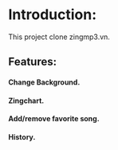 # Introduction:
This project clone zingmp3.vn.

## Features:
#### Change Background.
#### Zingchart.
#### Add/remove favorite song.
#### History.
